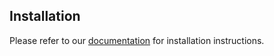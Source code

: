 ## Installation
Please refer to our [documentation](https://docs.netsil.com/setup-guide/installation/docker) for installation instructions.
